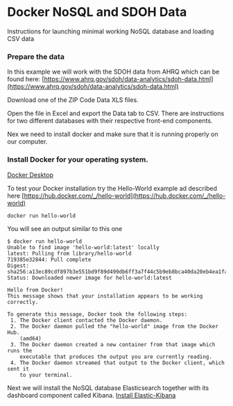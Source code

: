 # Docker NoSQL and SDOH Data 
Instructions for launching minimal working NoSQL database and loading CSV data

### Prepare the data
In this example we will work with the SDOH data from AHRQ which can be found here:
[https://www.ahrq.gov/sdoh/data-analytics/sdoh-data.html](https://www.ahrq.gov/sdoh/data-analytics/sdoh-data.html)

Download one of the ZIP Code Data XLS files.

Open the file in Excel and export the Data tab to CSV.
There are instructions for two different databases with their respective front-end components.

Nex we need to install docker and make sure that it is running properly on our computer.

### Install Docker for your operating system. 
[Docker Desktop](https://www.docker.com/products/docker-desktop/)

 To test your Docker installation try the Hello-World example ad described here
[https://hub.docker.com/_/hello-world](https://hub.docker.com/_/hello-world)
```shell
docker run hello-world
```
You will see an output similar to this one 
```shell
$ docker run hello-world
Unable to find image 'hello-world:latest' locally
latest: Pulling from library/hello-world
719385e32844: Pull complete
Digest: sha256:a13ec89cdf897b3e551bd9f89d499db6ff3a7f44c5b9eb8bca40da20eb4ea1fa
Status: Downloaded newer image for hello-world:latest

Hello from Docker!
This message shows that your installation appears to be working correctly.

To generate this message, Docker took the following steps:
 1. The Docker client contacted the Docker daemon.
 2. The Docker daemon pulled the "hello-world" image from the Docker Hub.
    (amd64)
 3. The Docker daemon created a new container from that image which runs the
    executable that produces the output you are currently reading.
 4. The Docker daemon streamed that output to the Docker client, which sent it
    to your terminal.
```

Next we will install the NoSQL database Elasticsearch together with its dashboard component called Kibana.
[Install Elastic-Kibana](./ELK/INSTALL_ELASTIC.md)


